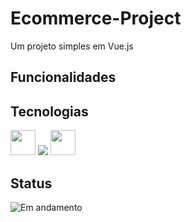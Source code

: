 ﻿# Ecommerce-Project

Um projeto simples em Vue.js

## Funcionalidades

## Tecnologias
[<img src="https://cdn.jsdelivr.net/gh/devicons/devicon@latest/icons/vuejs/vuejs-original.svg" width="40" height="40" />](https://pt.vuejs.org) [<img src="https://cdn.jsdelivr.net/gh/devicons/devicon@latest/icons/axios/axios-plain.svg" />](https://axios-http.com/docs/intro) [<img src="https://cdn.jsdelivr.net/gh/devicons/devicon@latest/icons/tailwindcss/tailwindcss-original.svg" width="40" height="40" />](https://tailwindcss.com/)

## Status
![Em andamento](https://img.shields.io/badge/status-Em_Andamento-yellow)
